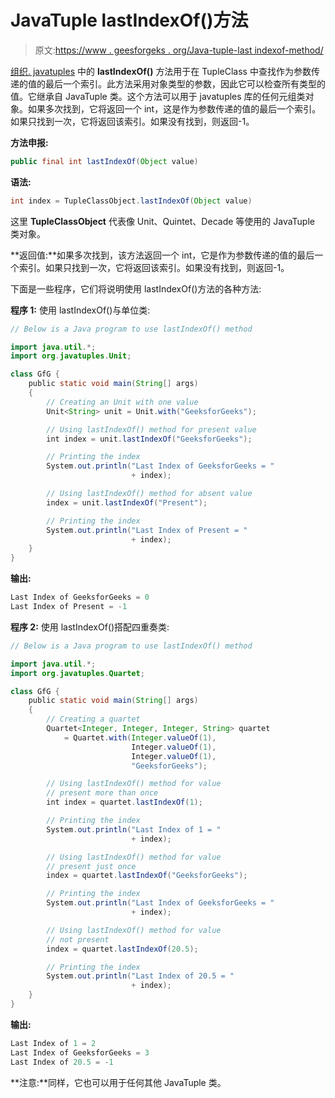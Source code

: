 # JavaTuple lastIndexOf()方法

> 原文:[https://www . geesforgeks . org/Java-tuple-last indexof-method/](https://www.geeksforgeeks.org/java-tuple-lastindexof-method/)

[组织. javatuples](https://www.geeksforgeeks.org/javatuples-introduction/) 中的 **lastIndexOf()** 方法用于在 TupleClass 中查找作为参数传递的值的最后一个索引。此方法采用对象类型的参数，因此它可以检查所有类型的值。它继承自 JavaTuple 类。这个方法可以用于 javatuples 库的任何元组类对象。如果多次找到，它将返回一个 int，这是作为参数传递的值的最后一个索引。如果只找到一次，它将返回该索引。如果没有找到，则返回-1。

**方法申报:**

```java
public final int lastIndexOf(Object value)
```

**语法:**

```java
int index = TupleClassObject.lastIndexOf(Object value)
```

这里 **TupleClassObject** 代表像 Unit、Quintet、Decade 等使用的 JavaTuple 类对象。

**返回值:**如果多次找到，该方法返回一个 int，它是作为参数传递的值的最后一个索引。如果只找到一次，它将返回该索引。如果没有找到，则返回-1。

下面是一些程序，它们将说明使用 lastIndexOf()方法的各种方法:

**程序 1:** 使用 lastIndexOf()与单位类:

```java
// Below is a Java program to use lastIndexOf() method

import java.util.*;
import org.javatuples.Unit;

class GfG {
    public static void main(String[] args)
    {
        // Creating an Unit with one value
        Unit<String> unit = Unit.with("GeeksforGeeks");

        // Using lastIndexOf() method for present value
        int index = unit.lastIndexOf("GeeksforGeeks");

        // Printing the index
        System.out.println("Last Index of GeeksforGeeks = "
                           + index);

        // Using lastIndexOf() method for absent value
        index = unit.lastIndexOf("Present");

        // Printing the index
        System.out.println("Last Index of Present = "
                           + index);
    }
}
```

**输出:**

```java
Last Index of GeeksforGeeks = 0
Last Index of Present = -1
```

**程序 2:** 使用 lastIndexOf()搭配四重奏类:

```java
// Below is a Java program to use lastIndexOf() method

import java.util.*;
import org.javatuples.Quartet;

class GfG {
    public static void main(String[] args)
    {
        // Creating a quartet
        Quartet<Integer, Integer, Integer, String> quartet
            = Quartet.with(Integer.valueOf(1),
                           Integer.valueOf(1),
                           Integer.valueOf(1),
                           "GeeksforGeeks");

        // Using lastIndexOf() method for value
        // present more than once
        int index = quartet.lastIndexOf(1);

        // Printing the index
        System.out.println("Last Index of 1 = "
                           + index);

        // Using lastIndexOf() method for value
        // present just once
        index = quartet.lastIndexOf("GeeksforGeeks");

        // Printing the index
        System.out.println("Last Index of GeeksforGeeks = "
                           + index);

        // Using lastIndexOf() method for value
        // not present
        index = quartet.lastIndexOf(20.5);

        // Printing the index
        System.out.println("Last Index of 20.5 = "
                           + index);
    }
}
```

**输出:**

```java
Last Index of 1 = 2
Last Index of GeeksforGeeks = 3
Last Index of 20.5 = -1
```

**注意:**同样，它也可以用于任何其他 JavaTuple 类。